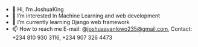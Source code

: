 - 👋 Hi, I’m JoshuaKing
- 👀 I’m interested In Machine Learning and web development
- 🌱 I’m currently learning Django web framework
- 📫 How to reach me 
E-mail: @joshuaayanlowo235@gmail.com,
Contact: +234 810 930 3116, +234 907 326 4473

<!---
Yeshua235/Yeshua235 is a ✨ special ✨ repository because its `README.md` (this file) appears on your GitHub profile.
You can click the Preview link to take a look at your changes.
--->
